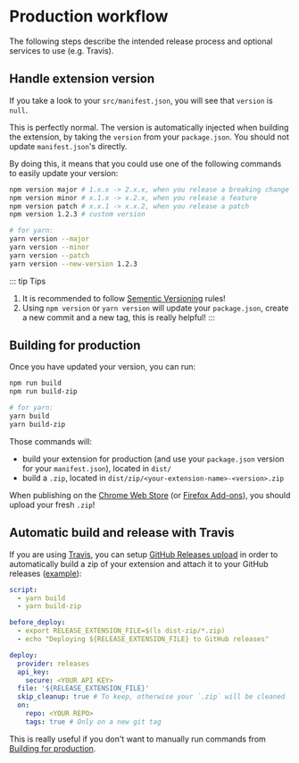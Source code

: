 # Production workflow

The following steps describe the intended release process and optional services to use (e.g. Travis).

## Handle extension version

If you take a look to your `src/manifest.json`, you will see that `version` is `null`.

This is perfectly normal. The version is automatically injected when building the extension, by taking the `version` from your `package.json`. You should not update `manifest.json`'s directly.

By doing this, it means that you could use one of the following commands to easily update your version:

```bash
npm version major # 1.x.x -> 2.x.x, when you release a breaking change
npm version minor # x.1.x -> x.2.x, when you release a feature
npm version patch # x.x.1 -> x.x.2, when you release a patch
npm version 1.2.3 # custom version

# for yarn:
yarn version --major
yarn version --minor
yarn version --patch
yarn version --new-version 1.2.3
```

::: tip Tips
1. It is recommended to follow [Sementic Versioning](https://semver.org/) rules!
2. Using `npm version` or `yarn version` will update your `package.json`, create a new commit and a new tag, this is really helpful!
:::

## Building for production

Once you have updated your version, you can run:

```bash
npm run build
npm run build-zip

# for yarn:
yarn build
yarn build-zip
```

Those commands will:

- build your extension for production (and use your `package.json` version for your `manifest.json`), located in `dist/`
- build a `.zip`, located in `dist/zip/<your-extension-name>-<version>.zip`

When publishing on the [Chrome Web Store](https://chrome.google.com/webstore) (or [Firefox Add-ons](https://addons.mozilla.org)), you should upload your fresh `.zip`!

## Automatic build and release with Travis

If you are using [Travis](https://travis-ci.com/), you can setup [GitHub Releases upload](https://docs.travis-ci.com/user/deployment/releases/) in order to automatically build a zip of your extension and attach it to your GitHub releases ([example](https://github.com/Kocal-Web-Extensions/Solary/releases/tag/v1.9.0)):

```yaml
script:
  - yarn build
  - yarn build-zip

before_deploy:
  - export RELEASE_EXTENSION_FILE=$(ls dist-zip/*.zip)
  - echo "Deploying ${RELEASE_EXTENSION_FILE} to GitHub releases"

deploy:
  provider: releases
  api_key:
    secure: <YOUR API KEY>
  file: '${RELEASE_EXTENSION_FILE}'
  skip_cleanup: true # To keep, otherwise your `.zip` will be cleaned
  on:
    repo: <YOUR REPO>
    tags: true # Only on a new git tag
```

This is really useful if you don't want to manually run commands from [Building for production](https://vue-web-extension.netlify.app/intro/production-workflow#building-for-production).
